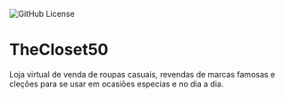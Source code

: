 ![GitHub License](https://img.shields.io/github/license/Gsouza9/sitepilatesfluidez)


# TheCloset50
Loja virtual de venda de roupas casuais, revendas de marcas famosas e cleções para se usar em ocasiões especias e no dia a dia.

